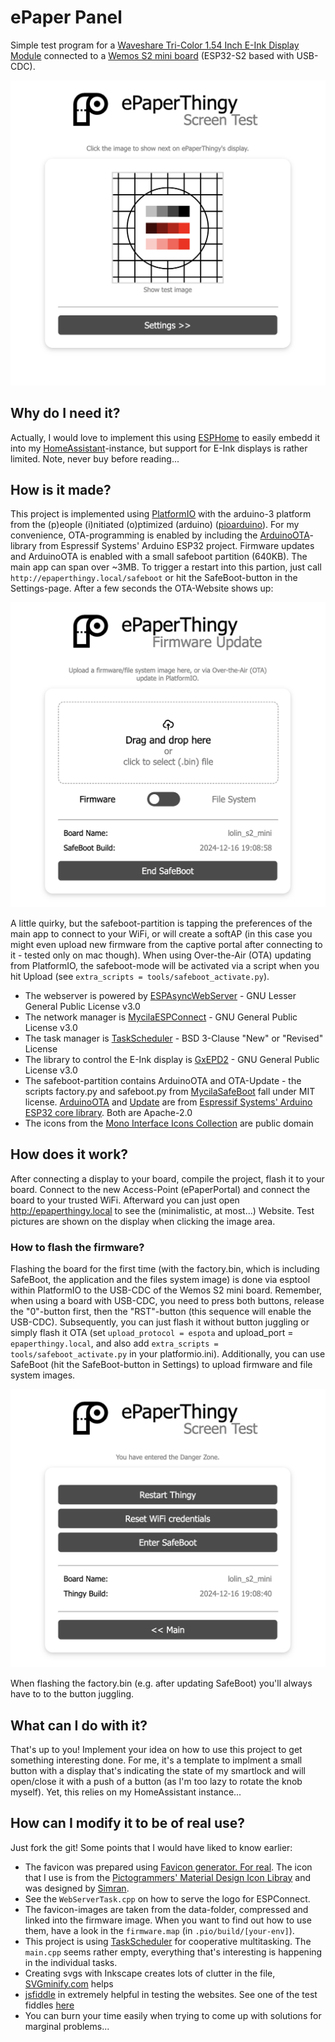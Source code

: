 # ePaper Panel

Simple test program for a [Waveshare Tri-Color 1.54 Inch E-Ink Display Module](https://www.waveshare.com/1.54inch-e-paper-module-b.htm) connected to a [Wemos S2 mini board](https://www.wemos.cc/en/latest/s2/s2_mini.html) (ESP32-S2 based with USB-CDC).

![Main Screenshot](doc/assets/Thingy_screenshot.png)

## Why do I need it?

Actually, I would love to implement this using [ESPHome](https://esphome.io/) to easily embedd it into my [HomeAssistant](https://www.home-assistant.io/)-instance, but support for E-Ink displays is rather limited. Note, never buy before reading...

## How is it made?

This project is implemented using [PlatformIO](https://platformio.org/) with the arduino-3 platform from the (p)eople (i)nitiated (o)ptimized (arduino) ([pioarduino](https://github.com/pioarduino/platform-espressif32/)). For my convenience, OTA-programming is enabled by including the [ArduinoOTA](https://github.com/espressif/arduino-esp32)-library from Espressif Systems' Arduino ESP32 project.
Firmware updates and ArduinoOTA is enabled with a small safeboot partition (640KB). The main app can span over ~3MB. To trigger a restart into this partion, just call `http://epaperthingy.local/safeboot` or hit the SafeBoot-button in the Settings-page. After a few seconds the OTA-Website shows up:

![SafeBoot screenshot](doc/assets/SafeBoot_thingy.png)

A little quirky, but the safeboot-partition is tapping the preferences of the main app to connect to your WiFi, or will create a softAP (in this case you might even upload new firmware from the captive portal after connecting to it - tested only on mac though).
When using Over-the-Air (OTA) updating from PlatformIO, the safeboot-mode will be activated via a script when you hit Upload (see `extra_scripts = tools/safeboot_activate.py`).  

* The webserver is powered by [ESPAsyncWebServer](https://github.com/mathieucarbou/ESPAsyncWebServer) - GNU Lesser General Public License v3.0
* The network manager is [MycilaESPConnect](https://github.com/mathieucarbou/MycilaESPConnect) - GNU General Public License v3.0
* The task manager is [TaskScheduler](https://github.com/arkhipenko/TaskScheduler) - BSD 3-Clause "New" or "Revised" License
* The library to control the E-Ink display is [GxEPD2](https://github.com/ZinggJM/GxEPD2) - GNU General Public License v3.0
* The safeboot-partition contains ArduinoOTA and OTA-Update - the scripts factory.py and safeboot.py from [MycilaSafeBoot](https://github.com/mathieucarbou/MycilaSafeBoot) fall under MIT license. [ArduinoOTA](https://github.com/espressif/arduino-esp32/tree/master/libraries/ArduinoOTA) and [Update](https://github.com/espressif/arduino-esp32/tree/master/libraries/Update) are from [Espressif Systems' Arduino ESP32 core library](https://github.com/espressif/arduino-esp32/tree/master/libraries). Both are Apache-2.0
* The icons from the [Mono Interface Icons Collection](https://www.svgrepo.com/collection/mono-interface-icons/) are public domain

## How does it work?

After connecting a display to your board, compile the project, flash it to your board. Connect to the new Access-Point (ePaperPortal) and connect the board to your trusted WiFi. Afterward you can just open http://epaperthingy.local to see the (minimalistic, at most...) Website.
Test pictures are shown on the display when clicking the image area.

### How to flash the firmware?

Flashing the board for the first time (with the factory.bin, which is including SafeBoot, the application and the files system image) is done via esptool within PlatformIO to the USB-CDC of the Wemos S2 mini board. Remember, when using a board with USB-CDC, you need to press both buttons, release the "0"-button first, then the "RST"-button (this sequence will enable the USB-CDC). Subsequently, you can just flash it without button juggling or simply flash it OTA (set `upload_protocol = espota` and upload_port = `epaperthingy.local`, and also add `extra_scripts = tools/safeboot_activate.py` in your platformio.ini). Additionally, you can use SafeBoot (hit the SafeBoot-button in Settings) to upload firmware and file system images.

![Settings page](doc/assets/Thingy_settings.png)

When flashing the factory.bin (e.g. after updating SafeBoot) you'll always have to to the button juggling.

## What can I do with it?

That's up to you! Implement your idea on how to use this project to get something interesting done. For me, it's a template to implment a small button with a display that's indicating the state of my smartlock and will open/close it with a push of a button (as I'm too lazy to rotate the knob myself). Yet, this relies on my HomeAssistant instance...

## How can I modify it to be of real use?

Just fork the git!
Some points that I would have liked to know earlier:

* The favicon was prepared using [Favicon generator. For real](https://realfavicongenerator.net/). The icon that I use is from the [Pictogrammers' Material Design Icon Libray](https://pictogrammers.com/library/mdi/) and was designed by [Simran](https://pictogrammers.com/contributor/Simran-B/).
* See the `WebServerTask.cpp` on how to serve the logo for ESPConnect.
* The favicon-images are taken from the data-folder, compressed and linked into the firmware image. When you want to find out how to use them, have a look in the `firmware.map` (in `.pio/build/[your-env]`).
* This project is using [TaskScheduler](https://github.com/arkhipenko/TaskScheduler) for cooperative multitasking. The `main.cpp` seems rather empty, everything that's interesting is happening in the individual tasks.
* Creating svgs with Inkscape creates lots of clutter in the file, [SVGminify.com](https://www.svgminify.com/) helps
* [jsfiddle](https://jsfiddle.net/) in extremely helpful in testing the websites. See one of the test fiddles [here](https://jsfiddle.net/9wr62y3u/28/)
* You can burn your time easily when trying to come up with solutions for marginal problems...
